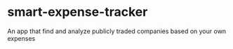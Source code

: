 # smart-expense-tracker
An app that find and analyze publicly traded companies based on your own expenses
